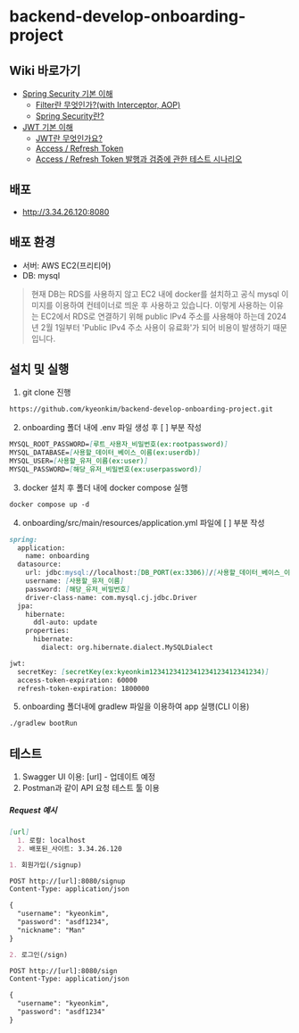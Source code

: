 # backend-develop-onboarding-project

## Wiki 바로가기

- [Spring Security 기본 이해](https://github.com/kyeonkim/backend-develop-onboarding-project/wiki#spring-security-%EA%B8%B0%EB%B3%B8-%EC%9D%B4%ED%95%B4)
  - [Filter란 무엇인가?(with Interceptor, AOP)](https://github.com/kyeonkim/backend-develop-onboarding-project/wiki#filter%EB%9E%80-%EB%AC%B4%EC%97%87%EC%9D%B8%EA%B0%80with-interceptor-aop)
  - [Spring Security란?](https://github.com/kyeonkim/backend-develop-onboarding-project/wiki#spring-security%EB%9E%80)
- [JWT 기본 이해](https://github.com/kyeonkim/backend-develop-onboarding-project/wiki#jwt-%EA%B8%B0%EB%B3%B8-%EC%9D%B4%ED%95%B4)
  - [JWT란 무엇인가요?](https://github.com/kyeonkim/backend-develop-onboarding-project/wiki#jwt%EB%9E%80-%EB%AC%B4%EC%97%87%EC%9D%B8%EA%B0%80%EC%9A%94)
  - [Access / Refresh Token](https://github.com/kyeonkim/backend-develop-onboarding-project/wiki#access--refresh-token)
  - [Access / Refresh Token 발행과 검증에 관한 테스트 시나리오](https://github.com/kyeonkim/backend-develop-onboarding-project/wiki#access--refresh-token-%EB%B0%9C%ED%96%89%EA%B3%BC-%EA%B2%80%EC%A6%9D%EC%97%90-%EA%B4%80%ED%95%9C-%ED%85%8C%EC%8A%A4%ED%8A%B8-%EC%8B%9C%EB%82%98%EB%A6%AC%EC%98%A4)

## 배포

- http://3.34.26.120:8080

## 배포 환경

- 서버: AWS EC2(프리티어)
- DB: mysql

> 현재 DB는 RDS를 사용하지 않고 EC2 내에 docker를 설치하고 공식 mysql 이미지를 이용하여 컨테이너로 띄운 후 사용하고 있습니다. 이렇게 사용하는 이유는 EC2에서 RDS로 연결하기 위해 public IPv4 주소를 사용해야 하는데 2024년 2월 1일부터 'Public IPv4 주소 사용이 유료화'가 되어 비용이 발생하기 때문입니다. 

## 설치 및 실행

1. git clone 진행
```markdown
https://github.com/kyeonkim/backend-develop-onboarding-project.git
```

2. onboarding 폴더 내에 .env 파일 생성 후 [ ] 부분 작성
```markdown
MYSQL_ROOT_PASSWORD=[루트_사용자_비밀번호(ex:rootpassword)]
MYSQL_DATABASE=[사용할_데이터_베이스_이름(ex:userdb)]
MYSQL_USER=[사용할_유저_이름(ex:user)]
MYSQL_PASSWORD=[해당_유저_비밀번호(ex:userpassword)]
```

3. docker 설치 후 폴더 내에 docker compose 실행
```markdown
docker compose up -d
```

4. onboarding/src/main/resources/application.yml 파일에 [ ] 부분 작성
```markdown
spring:
  application:
    name: onboarding
  datasource:
    url: jdbc:mysql://localhost:[DB_PORT(ex:3306)]/[사용할_데이터_베이스_이름]
    username: [사용할_유저_이름]
    password: [해당_유저_비밀번호]
    driver-class-name: com.mysql.cj.jdbc.Driver
  jpa:
    hibernate:
      ddl-auto: update
    properties:
      hibernate:
        dialect: org.hibernate.dialect.MySQLDialect

jwt:
  secretKey: [secretKey(ex:kyeonkim1234123412341234123412341234)]
  access-token-expiration: 60000
  refresh-token-expiration: 1800000
```

5. onboarding 폴더내에 gradlew 파일을 이용하여 app 실행(CLI 이용)
```markdown
./gradlew bootRun
```

## 테스트

1. Swagger UI 이용: [url] - 업데이트 예정
2. Postman과 같이 API 요청 테스트 툴 이용
##### Request 예시
```markdown
[url]
  1. 로컬: localhost
  2. 배포된_사이트: 3.34.26.120

1. 회원가입(/signup)

POST http://[url]:8080/signup
Content-Type: application/json

{
  "username": "kyeonkim",
  "password": "asdf1234",
  "nickname": "Man"
}

2. 로그인(/sign)

POST http://[url]:8080/sign
Content-Type: application/json

{
  "username": "kyeonkim",
  "password": "asdf1234"
}
```
